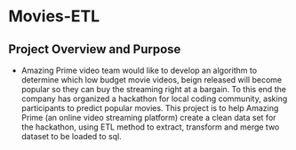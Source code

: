 # Movies-ETL

## Project Overview and Purpose
* Amazing Prime video team would like to develop an algorithm to determine which low budget movie videos, beign released will become popular so they can buy the streaming right at a bargain. To this end the company has organized a hackathon for local coding community, asking participants to predict popular movies. This project is to help Amazing Prime (an online video streaming platform) create a clean data set for the hackathon, using ETL method to extract, transform and merge two dataset to be loaded to sql.
